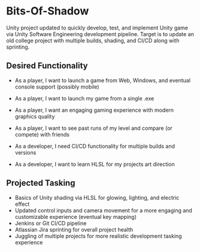 # Bits-Of-Shadow
Unity project updated to quickly develop, test, and implement Unity game via Unity Software Engineering development pipeline. Target is to update an old college project with multiple builds, shading, and CI/CD along with sprinting.

## Desired Functionality
* As a player, I want to launch a game from Web, Windows, and eventual console support (possibly mobile)
* As a player, I want to launch my game from a single .exe
* As a player, I want an engaging gaming experience with modern graphics quality
* As a player, I want to see past runs of my level and compare (or compete) with friends

* As a developer, I need CI/CD functionality for multiple builds and versions
* As a developer, I want to learn HLSL for my projects art direction

## Projected Tasking
* Basics of Unity shading via HLSL for glowing, lighting, and electric effect
* Updated control inputs and camera movement for a more engaging and customizable experience (eventual key mapping)
* Jenkins or Git CI/CD pipeline 
* Atlassian Jira sprinting for overall project health
* Juggling of multiple projects for more realistic development tasking experience
